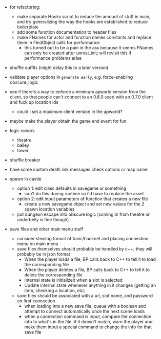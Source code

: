 - for refactoring:
  - make separate Hooks script to reduce the amount of stuff in main, and try generalizing the way the hooks are established to reduce boilerplate
  - add some function documentation to header files
  - make FNames for actor and function names constants and replace them in FindObject calls for performance
    - this turned out to be a pain in the ass because it seems FNames can only be created after unreal_init; will revisit this if performance problems arise

- shuffle outfits (might delay this to a later version)

- validate player options in `generate early`, e.g. force-enabling obscure_logic

- see if there's a way to enforce a minimum apworld version from the client, so that people can't connect to an 0.6.0 seed with an 0.7.0 client and fuck up location ids
  - could i set a maximum client version in the apworld?

- maybe make the player obtain the game end event for fun

- logic rework
  - theatre
  - bailey
  - tower

- shuffle breaker

- have some custom death link messages check options or map name

- spawn in castle
  - option 1: edit class defaults in savegame or something
    - can't do this during runtime so i'd have to replace the asset
  - option 2: edit input parameters of function that creates a new file
    - create a new savegame object and set new values for the 2 spawn location variables
  - put dungeon escape into obscure logic (coming in from theatre or underbelly is fine though)

- save files and other main menu stuff
  - consider stealing format of tunic/hacknet and placing connection menu on main menu
  - save files themselves should probably be handled by c++; they will probably be in json format
    - When the player loads a file, BP calls back to C++ to tell it to load the corresponding file
    - When the player deletes a file, BP calls back to C++ to tell it to delete the corresponding file
    - Internal state is initialized when a slot is selected
    - Update internal state whenever anything in it changes (getting an item, checking a location, etc)
  - save files should be associated with a uri, slot name, and password on first connection
    - when loading into a new save file, queue with a boolean and attempt to connect automatically once the next scene loads
    - when a connection command is input, compare the connection info to what's in the file. if it doesn't match, warn the player and make them input a special command to change the info for that save file